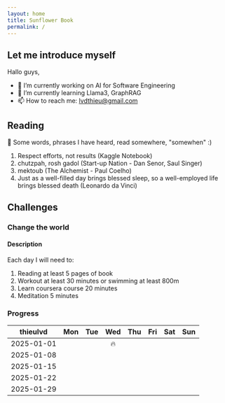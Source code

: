 ```yaml
---
layout: home
title: Sunflower Book
permalink: /
---
```

## Let me introduce myself

Hallo guys,

- 🔭 I’m currently working on AI for Software Engineering
- 🌱 I’m currently learning Llama3, GraphRAG
- 📫 How to reach me: <lvdthieu@gmail.com>

## Reading
🥑 Some words, phrases I have heard, read somewhere, "somewhen" :)

1. Respect efforts, not results (Kaggle Notebook)  
2. chutzpah, rosh gadol (Start-up Nation - Dan Senor, Saul Singer)
3. mektoub (The Alchemist - Paul Coelho)
4. Just as a well-filled day brings blessed sleep, so a well-employed life brings blessed death (Leonardo da Vinci)

## Challenges

### Change the world

#### Description

Each day I will need to:

1. Reading at least 5 pages of book
2. Workout at least 30 minutes or swimming at least 800m
3. Learn coursera course 20 minutes
4. Meditation 5 minutes

### Progress

| thieulvd | Mon | Tue | Wed | Thu | Fri | Sat | Sun |
|:---:|:---:|:---:|:---:|:---:|:---:|:---:|:---:|
| 2025-01-01 |  |   |🔥  |   |   |   |   |
| 2025-01-08 |   |   |   |   |   |   |   |
| 2025-01-15 |   |   |   |   |   |   |   |
| 2025-01-22 |   |   |   |   |   |   |   |
| 2025-01-29 |   |   |   |   |   |   |   |
